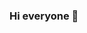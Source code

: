### Hi everyone 👋

<!--
**ADEL2006/ADEL2006** is a ✨ _special_ ✨ repository because its `README.md` (this file) appears on your GitHub profile.

Here are some ideas to get you started:

- 🔭 I’m currently working on high school
- 🌱 I’m currently learning Spring Boot
- 👯 I’m looking to collaborate on ...
- 🤔 I’m looking for help with inflearn
- 💬 Ask me about ...
- 📫 How to reach me: ...
- 😄 Pronouns: yangki
- ⚡ Fun fact: i want to go home
-->
